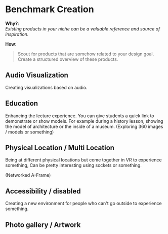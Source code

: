 # Benchmark Creation

**Why?**:  
*Existing products in your niche can be a valuable reference and source of inspiration.*

**How**:  
> Scout for products that are somehow related to your design goal. Create a structured overview of these products.

## Audio Visualization
Creating visualizations based on audio.

## Education
Enhancing the lecture experience. You can give students a quick link to demonstrate or show models. For example during a history lesson, showing the model of architecture or the inside of a museum. (Exploring 360 images / models or something)

## Physical Location / Multi Location
Being at different physical locations but come together in VR to experience something, Can be pretty interesting using sockets or something.

(Networked A-Frame)

## Accessibility / disabled
Creating a new environment for people who can't go outside to experience something.

## Photo gallery / Artwork
